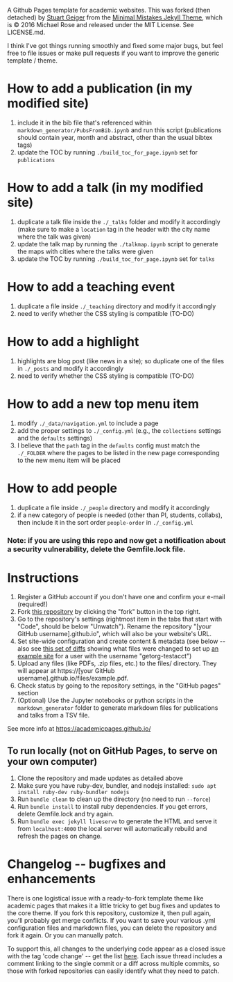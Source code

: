 A Github Pages template for academic websites. This was forked (then detached) by [Stuart Geiger](https://github.com/staeiou) from the [Minimal Mistakes Jekyll Theme](https://mmistakes.github.io/minimal-mistakes/), which is © 2016 Michael Rose and released under the MIT License. See LICENSE.md.

I think I've got things running smoothly and fixed some major bugs, but feel free to file issues or make pull requests if you want to improve the generic template / theme.

# How to add a publication (in my modified site)
1. include it in the bib file that's referenced within `markdown_generator/PubsFromBib.ipynb` and run this script (publications should contain year, month and abstract, other than the usual bibtex tags)
2. update the TOC by running `./build_toc_for_page.ipynb` set for `publications`

# How to add a talk (in my modified site)
1. duplicate a talk file inside the `./_talks` folder and modify it accordingly (make sure to make a `location` tag in the header with the city name where the talk was given)
2. update the talk map by running the `./talkmap.ipynb` script to generate the maps with cities where the talks were given
3. update the TOC by running `./build_toc_for_page.ipynb` set for `talks`

# How to add a teaching event
1. duplicate a file inside `./_teaching` directory and modify it accordingly
2. need to verify whether the CSS styling is compatible (TO-DO)

# How to add a highlight
1. highlights are blog post (like news in a site); so duplicate one of the files in `./_posts` and modify it accordingly
2. need to verify whether the CSS styling is compatible (TO-DO)

# How to add a new top menu item
1. modify `./_data/navigation.yml` to include a page
2. add the proper settings to `./_config.yml` (e.g., the `collections` settings and the `defaults` settings)
3. I believe that the `path` tag in the `defaults` config must match the `./_FOLDER` where the pages to be listed in the new page corresponding to the new menu item will be placed

# How to add people
1. duplicate a file inside `./_people` directory and modify it accordingly
3. if a new category of people is needed (other than PI, students, collabs), then include it in the sort order `people-order` in `./_config.yml`

### Note: if you are using this repo and now get a notification about a security vulnerability, delete the Gemfile.lock file. 

# Instructions

1. Register a GitHub account if you don't have one and confirm your e-mail (required!)
1. Fork [this repository](https://github.com/academicpages/academicpages.github.io) by clicking the "fork" button in the top right. 
1. Go to the repository's settings (rightmost item in the tabs that start with "Code", should be below "Unwatch"). Rename the repository "[your GitHub username].github.io", which will also be your website's URL.
1. Set site-wide configuration and create content & metadata (see below -- also see [this set of diffs](http://archive.is/3TPas) showing what files were changed to set up [an example site](https://getorg-testacct.github.io) for a user with the username "getorg-testacct")
1. Upload any files (like PDFs, .zip files, etc.) to the files/ directory. They will appear at https://[your GitHub username].github.io/files/example.pdf.  
1. Check status by going to the repository settings, in the "GitHub pages" section
1. (Optional) Use the Jupyter notebooks or python scripts in the `markdown_generator` folder to generate markdown files for publications and talks from a TSV file.

See more info at https://academicpages.github.io/

## To run locally (not on GitHub Pages, to serve on your own computer)

1. Clone the repository and made updates as detailed above
1. Make sure you have ruby-dev, bundler, and nodejs installed: `sudo apt install ruby-dev ruby-bundler nodejs`
1. Run `bundle clean` to clean up the directory (no need to run `--force`)
1. Run `bundle install` to install ruby dependencies. If you get errors, delete Gemfile.lock and try again.
1. Run `bundle exec jekyll liveserve` to generate the HTML and serve it from `localhost:4000` the local server will automatically rebuild and refresh the pages on change.

# Changelog -- bugfixes and enhancements

There is one logistical issue with a ready-to-fork template theme like academic pages that makes it a little tricky to get bug fixes and updates to the core theme. If you fork this repository, customize it, then pull again, you'll probably get merge conflicts. If you want to save your various .yml configuration files and markdown files, you can delete the repository and fork it again. Or you can manually patch. 

To support this, all changes to the underlying code appear as a closed issue with the tag 'code change' -- get the list [here](https://github.com/academicpages/academicpages.github.io/issues?q=is%3Aclosed%20is%3Aissue%20label%3A%22code%20change%22%20). Each issue thread includes a comment linking to the single commit or a diff across multiple commits, so those with forked repositories can easily identify what they need to patch.
